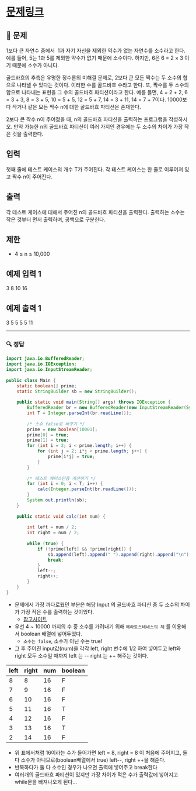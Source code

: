 # [문제링크](https://www.acmicpc.net/problem/9020)

## 📝 문제

1보다 큰 자연수 중에서  1과 자기 자신을 제외한 약수가 없는 자연수를 소수라고 한다. 예를 들어, 5는 1과 5를 제외한 약수가 없기 때문에 소수이다. 하지만, 6은 6 = 2 × 3 이기 때문에 소수가 아니다.

골드바흐의 추측은 유명한 정수론의 미해결 문제로, 2보다 큰 모든 짝수는 두 소수의 합으로 나타낼 수 있다는 것이다. 이러한 수를 골드바흐 수라고 한다. 또, 짝수를 두 소수의 합으로 나타내는 표현을 그 수의 골드바흐 파티션이라고 한다. 예를 들면, 4 = 2 + 2, 6 = 3 + 3, 8 = 3 + 5, 10 = 5 + 5, 12 = 5 + 7, 14 = 3 + 11, 14 = 7 + 7이다. 10000보다 작거나 같은 모든 짝수 n에 대한 골드바흐 파티션은 존재한다.

2보다 큰 짝수 n이 주어졌을 때, n의 골드바흐 파티션을 출력하는 프로그램을 작성하시오. 만약 가능한 n의 골드바흐 파티션이 여러 가지인 경우에는 두 소수의 차이가 가장 작은 것을 출력한다.

## 입력

첫째 줄에 테스트 케이스의 개수 T가 주어진다. 각 테스트 케이스는 한 줄로 이루어져 있고 짝수 n이 주어진다.

## 출력

각 테스트 케이스에 대해서 주어진 n의 골드바흐 파티션을 출력한다. 출력하는 소수는 작은 것부터 먼저 출력하며, 공백으로 구분한다.

## 제한

-   4 ≤ n ≤ 10,000

## 예제 입력 1 

3
8
10
16

## 예제 출력 1 

3 5
5 5
5 11


---

### 🔍 정답

```java
import java.io.BufferedReader;  
import java.io.IOException;  
import java.io.InputStreamReader;  
  
public class Main {  
    static boolean[] prime;  
    static StringBuilder sb = new StringBuilder();  
  
    public static void main(String[] args) throws IOException {  
        BufferedReader br = new BufferedReader(new InputStreamReader(System.in));  
        int T = Integer.parseInt(br.readLine());  
  
        /* 소수 false로 바꾸기 */        
        prime = new boolean[10001];  
        prime[0] = true;  
        prime[1] = true;  
        for (int i = 2; i < prime.length; i++) {  
            for (int j = 2; i*j < prime.length; j++) {  
                prime[i*j] = true;  
            }  
        }  
          
        /* 테스트 케이스만큼 계산하기 */        
        for (int i = 0; i < T; i++) {  
            calc(Integer.parseInt(br.readLine()));  
        }  
        System.out.println(sb);  
    }  
  
    public static void calc(int num) {  
          
        int left = num / 2;  
        int right = num / 2;  
  
        while (true) {  
            if (!prime[left] && !prime[right]) {  
                sb.append(left).append(" ").append(right).append("\n");  
                break;  
            }  
            left--;  
            right++;  
        }  
    }  
}
```

- 문제에서 가장 까다로웠던 부분은 해당 Input 의 골드바흐 파티션 중 두 소수의 차이가 가장 적은 수를 출력하는 것이었다.
	- [참고사이트](https://st-lab.tistory.com/91)
- 우선 4 ~ 10000 까지의 수 중 소수를 가려내기 위해 `에라토스테네스의 체` 를 이용해서 boolean 배열에 넣어두었다.
	- `소수는 false`, 소수가 아닌 수는 true!
- 그 후 주어진 input값(num)을 각각 left, right 변수에 1/2 하여 넣어두고 left와 right 모두 소수일 때까지 left 는 -- right 는 ++ 해주는 것이다.

| left | right | num | boolean |
|:---- |:----- |:--- |:------- |
| 8    | 8     | 16  | F       |
| 7    | 9     | 16  | F       |
| 6    | 10    | 16  | F       |
| 5    | 11    | 16  | T       |
| 4    | 12    | 16  | F       |
| 3    | 13    | 16  | T       |
| 2    | 14    | 16  | F        |

- 위 표에서처럼 16이라는 수가 들어가면 left = 8, right = 8 이 처음에 주어지고, 둘 다 소수가 아니므로(boolean배열에서 true) left--, right ++을 해준다.
- 반복하다가 둘 다 소수인 경우가 나오면 출력에 넣어주고 break한다
- 여러개의 골드바흐 파티션이 있지만 가장 차이가 적은 수가 출력값에 넣어지고 while문을 빠져나오게 된다...
